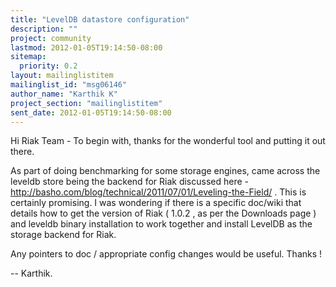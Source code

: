 ```yaml
---
title: "LevelDB datastore configuration"
description: ""
project: community
lastmod: 2012-01-05T19:14:50-08:00
sitemap:
  priority: 0.2
layout: mailinglistitem
mailinglist_id: "msg06146"
author_name: "Karthik K"
project_section: "mailinglistitem"
sent_date: 2012-01-05T19:14:50-08:00
---
```



Hi Riak Team -
 To begin with, thanks for the wonderful tool and putting it out there.

 As part of doing benchmarking for some storage engines, came across the
leveldb store being the backend for Riak discussed here -
http://basho.com/blog/technical/2011/07/01/Leveling-the-Field/ . This is
certainly promising. I was wondering if there is a specific doc/wiki that
details how to get the version of Riak ( 1.0.2 , as per the Downloads page
) and leveldb binary installation to work together and install LevelDB as
the storage backend for Riak.

 Any pointers to doc / appropriate config changes would be useful. Thanks
!

--
 Karthik.
